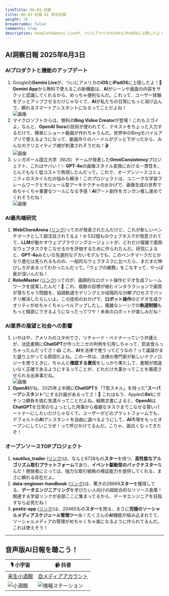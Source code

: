 ```yaml
---
linkTitle: 06-03-日报
title: 06-03-日报 AI 资讯日报
weight: 28
breadcrumbs: false
comments: true
description: GoogleのGemini Liveが、ついにアメリカのiOSとiPadOSに上陸したよ！🎉 Gemini Appから無料で使えるこの新機能は、AIがシーンや画面の内容をサクッと認識してくれるから、めっちゃ便利なんだ。これって、ユーザー体験をグッとアップさせるだけじゃなくて、AIが私たちの日常にもっと溶け込んで、.
---
```

## AI洞察日報 2025年6月3日

### **AIプロダクトと機能のアップデート**
1.  Googleの**Gemini Live**が、ついにアメリカの**iOS**と**iPadOS**に上陸したよ！🎉 **Gemini App**から無料で使えるこの新機能は、**AI**がシーンや画面の内容をサクッと認識してくれるから、めっちゃ便利なんだ。これって、ユーザー体験をグッとアップさせるだけじゃなくて、**AI**が私たちの日常にもっと溶け込んで、頼れるスマートアシスタントになるってことだよね！ <br/> ![画像](https://cdn.jsdmirror.com/gh/justlovemaki/imagehub@main/images/2025/07/news_01k0252s8be999agjfq25a7acm.avif) <br/>
2.  マイクロソフトからは、無料の**Bing Video Creator**が登場！これもスゴイよ。なんと、**OpenAI Sora**の技術が使われてて、テキストをちょっと入力するだけで、簡単にショート動画が作れちゃうんだ。世界中のBingモバイルアプリで使えるようになって、動画作りのハードルがグッと下がったから、みんなのクリエイティブ魂が刺激されそうだね！🎬 <br/> ![画像](https://cdn.jsdmirror.com/gh/justlovemaki/imagehub@main/images/2025/07/news_01k0252x55ftwa09w121qsp2ah.avif) <br/>
3.  シンガポール国立大学（NUS）チームが発表した**OmniConsistency**プロジェクト、これはヤバい！✨ **GPT-4o**の画像スタイル変換における一貫性を、とんでもなく低コストで再現したんだって。これで、オープンソースコミュニティのスタイル化の悩みも解決！このプロジェクトは、ユニークな学習フレームワークとモジュール型アーキテクチャのおかげで、画像生成の世界でめちゃくちゃ重要なツールになる予感！**AI**アート創作をガンガン推し進めてくれそうだね！ <br/> ![画像](https://cdn.jsdmirror.com/gh/justlovemaki/imagehub@main/images/2025/07/news_01k02530exf6z8aetf5nh1x7ym.avif) <br/>

### **AI最先端研究**
1.  **WebChoreArena** ([リンク](https://arxiv.org/abs/2506.01952))ってのが発表されたんだけど、これが新しいベンチマークとして超注目されてるよ！🌐 532個ものウェブタスクが用意されてて、**LLM**が動かすウェブブラウジングエージェントが、どれだけ複雑で面倒なウェブタスクをこなせるかを評価するために作られたんだ。研究によると、**GPT-4o**みたいな先進的なデカいモデルでも、このベンチマークだとかなり進化は見られるものの、一般的なウェブタスクに比べたら、まだまだ伸びしろがあるってわかったんだって。「ウェブの雑務」をこなすって、やっぱ奥が深いんだね！
2.  **RoboMaster** ([リンク](https://arxiv.org/abs/2506.01943))ってのが、画期的なロボット操作ビデオ生成フレームワークを提案したんだ！🤖 これ、複数の目標が絡むインタラクションで画質が落ちちゃう問題を、協調軌道モデリングとか段階的な分解プロセスでバッチリ解決したらしいよ。この技術のおかげで、**ロボット操作**のビデオ生成クオリティがめちゃくちゃレベルアップしたし、複雑なシーンでの**軌道制御**ももっと精密にできるようになったってワケ！未来のロボットが楽しみだね！

### **AI業界の展望と社会への影響**
1.  いやはや、アメリカのユタ州でさ、リチャード・ベドナーっていう弁護士が、法廷書類に**ChatGPT**が作ったニセの判例を引用しちゃって、罰金食らっちゃったんだってさ！😱 これ、**AI**を法律で使うってどうなの？って議論がまた盛り上がってる原因だよね。この一件は、法律の専門家が新しいテクノロジーを使うときに、ちゃんと**確認する責任**をしっかり果たして、書類が間違いなく正確であるようにするってことが、どれだけ大事かってことを痛感させられる出来事だね。 <br/> ![画像](https://cdn.jsdmirror.com/gh/justlovemaki/imagehub@main/images/2025/07/news_01k02533ccf0xtdttff39hbhtr.avif) <br/>
2.  **OpenAI**がね、2025年上半期に**ChatGPT**を「T型スキル」を持った"**スーパーアシスタント**"にする計画があるってさ！🍎 これはもう、Appleの**Siri**にガチンコ勝負を挑む気満々ってことだよね。戦略文書によると、**OpenAI**は**ChatGPT**を日常のちょっとした用事から複雑なタスクまでこなせる賢いパートナーにしたいだけじゃなくて、ユーザーがどのプラットフォームでも、デフォルトの**AI**アシスタントを自由に選べるようにして、**AI**市場をもっとオープンにしていこうぜ！って呼びかけてるんだ。こりゃ、面白くなってきたぞ！

### **オープンソースTOPプロジェクト**
1.  **nautilus_trader** ([リンク](https://github.com/nautechsystems/nautilus_trader))は、なんと6728もの**スター**を持つ、**高性能なアルゴリズム取引プラットフォーム**であり、**イベント駆動型のバックテスター**なんだ！開発者にとっては、強力な取引戦略の検証能力を提供してくれる、まさに頼れる存在だよ。
2.  **data-engineer-handbook** ([リンク](https://github.com/DataExpert-io/data-engineer-handbook))は、驚きの28669**スター**を獲得してる、**データエンジニアリング**を学びたい人向けの超総合的なリソース倉庫！関連する学習リンクが全部ここに集まってるから、データエンジニアを目指すなら必見だね！
3.  **postiz-app** ([リンク](https://github.com/gitroomhq/postiz-app))は、20460もの**スター**を誇る、まさに**究極のソーシャルメディアスケジュール管理ツール**！たくさんの**AI**機能が組み込まれてて、ソーシャルメディアの管理がめちゃくちゃ楽になるように作られてるんだ。これは使えそう！

---

## **音声版AI日報を聴こう！**

| 🎙️ **小宇宙** | 📹 **抖音** |
| --- | --- |
| [来生小酒館](https://www.xiaoyuzhoufm.com/podcast/683c62b7c1ca9cf575a5030e)  |   [自メディアアカウント](https://www.douyin.com/user/MS4wLjABAAAAwpwqPQlu38sO38VyWgw9ZjDEnN4bMR5j8x111UxpseHR9DpB6-CveI5KRXOWuFwG)|
| ![小酒館](https://cdn.jsdmirror.com/gh/justlovemaki/imagehub@main/logo/f959f7984e9163fc50d3941d79a7f262.md.png) | ![情報ステーション](https://cdn.jsdmirror.com/gh/justlovemaki/imagehub@main/logo/7fc30805eeb831e1e2baa3a240683ca3.md.png) |